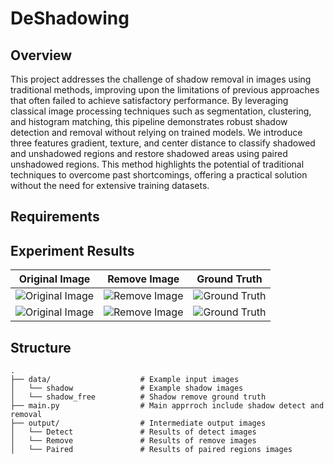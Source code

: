 # DeShadowing
## Overview
This project addresses the challenge of shadow removal in images using traditional methods, improving upon the limitations of previous approaches that often failed to achieve satisfactory performance. By leveraging classical image processing techniques such as segmentation, clustering, and histogram matching, this pipeline demonstrates robust shadow detection and removal without relying on trained models. We introduce three features gradient, texture, and center distance to classify shadowed and unshadowed regions and restore shadowed areas using paired unshadowed regions. This method highlights the potential of traditional techniques to overcome past shortcomings, offering a practical solution without the need for extensive training datasets.
## Requirements
## Experiment Results
| Original Image | Remove Image | Ground Truth |
|----------------|--------------|--------------|
| ![Original Image](https://github.com/user-attachments/assets/962187d0-e399-48ed-bf28-5aaa1f3f0503) | ![Remove Image](https://github.com/user-attachments/assets/50c9d4d4-7de1-4d18-9cb1-63a6a4bfcc7b) | ![Ground Truth](https://github.com/user-attachments/assets/31aca6f4-98e1-410e-a7a4-b201c51236ea) |
| ![Original Image](https://github.com/user-attachments/assets/5afea2d1-1b14-42fd-8609-7c8c68d3039e) | ![Remove Image](https://github.com/user-attachments/assets/22c8fbab-3a3b-4625-8352-a21def9b15d4)| ![Ground Truth](https://github.com/user-attachments/assets/aa7dc5ed-2997-47a4-b739-5f0e0087f09a) |



## Structure
```
.
├── data/                    # Example input images
│   └── shadow               # Example shadow images
│   └── shadow_free          # Shadow remove ground truth
├── main.py                  # Main apprroch include shadow detect and removal
├── output/                  # Intermediate output images
│   └── Detect               # Results of detect images
│   └── Remove               # Results of remove images
│   └── Paired               # Results of paired regions images
```
